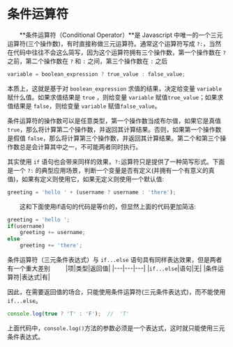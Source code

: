 ﻿# 条件运算符

　　**条件运算符（Conditional Operator）**是 Javascript 中唯一的一个三元运算符(三个操作数)，有时直接称做三元运算符。通常这个运算符写成 `?:`，当然在代码中往往不会这么简写，因为这个运算符拥有三个操作数，第一个操作数在 `?` 之前，第二个操作数在 `?` 和 `:` 之间，第三个操作数在 `:` 之后

```javascript
variable = boolean_expression ? true_value : false_value;
```

本质上，这就是基于对 `boolean_expression` 求值的结果，决定给变量 `variable` 赋什么值。如果求值结果是 `true` ，则给变量 `variable` 赋值`true_value`；如果求值结果是 `false`，则给变量 `variable` 赋值`false_value`。

条件运算符的操作数可以是任意类型，第一个操作数当成布尔值，如果它是真值 `true`，那么将计算第二个操作数，并返回其计算结果。否则，如果第一个操作数是假值 `false`，那么将计算第三个操作数，并返回其计算结果。第二个和第三个操作数总是会计算其中之一，不可能两者同时执行。

其实使用 `if` 语句也会带来同样的效果，`?:`运算符只是提供了一种简写形式。下面是一个 `?:` 的典型应用场景，判断一个变量是否有定义(并拥有一个有意义的真值)，如果有定义则使用它，如果无定义则使用一个默认值:

```javascript
greeting = 'hello ' + (username ? username : 'there');
```

　　这和下面使用if语句的代码是等价的，但显然上面的代码更加简洁:

```javascript
greeting = 'hello ';
if(username)
    greeting += username;
else
    greeting += 'there';
```

条件运算符（三元条件表达式）与 `if...else` 语句具有同样表达效果，但是两者有一个重大差别
　　
|项|类型|返回值|
|---|---|---|
|`if...else`|语句|无|
|条件运算符|表达式|有|　　

因此，在需要返回值的场合，只能使用条件运算符(三元条件表达式)，而不能使用 `if...else`。

```javascript
console.log(true ? 'T' : 'F');  //  'T'
```

上面代码中，`console.log()`方法的参数必须是一个表达式，这时就只能使用三元条件表达式。




